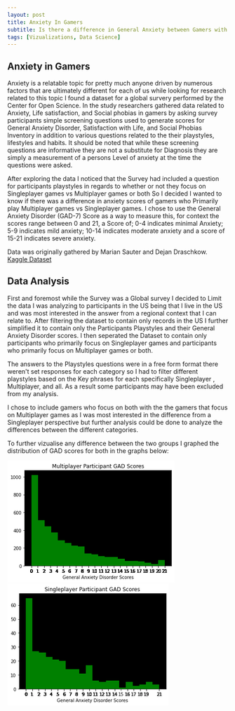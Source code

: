 ```yaml
---
layout: post
title: Anxiety In Gamers
subtitle: Is there a difference in General Anxiety between Gamers with different playstyles?
tags: [Vizualizations, Data Science]
---
```


## Anxiety in Gamers

Anxiety is a relatable topic for pretty much anyone driven by numerous factors that are ultimately different for each of us while looking for research related to this topic I found a dataset for a global survery performed by the Center for Open Science. In the study researchers gathered data related to Anxiety, Life satisfaction, and Social phobias in gamers by asking survey participants simple screening questions used to generate scores for General Anxiety Disorder, Satisfaction with Life, and Social Phobias Inventory in addition to various questions related to the their playstyles, lifestyles and habits. It should be noted that while these screening questions are informative they are not a substitute for Diagnosis they are simply a measurement of a persons Level of anxiety at the time the questions were asked.

After exploring the data I noticed that the Survey had included a question for participants playstyles in regards to whether or not they focus on Singleplayer games vs Multiplayer games or both So I decided I wanted to know if there was a difference in anxiety scores of gamers who Primarily play Multiplayer games vs Singleplayer games. I chose to use the General Anxiety Disorder (GAD-7) Score as a way to measure this, for context the scores range between 0 and 21, a Score of; 0-4 indicates minimal Anxiety; 5-9 indicates mild anxiety; 10-14 indicates moderate anxiety and a score of 15-21 indicates severe anxiety.

Data was originally gathered by Marian Sauter and Dejan Draschkow.
[Kaggle Dataset](https://www.kaggle.com/divyansh22/online-gaming-anxiety-data) 

## Data Analysis

First and foremost while the Survey was a Global survey I decided to Limit the data I was analyzing to participants in the US being that I live in the US and was most interested in the answer from a regional context that I can relate to. After filtering the dataset to contain only records in the US I further simplified it to contain only the Participants Playstyles and their General Anxiety Disorder scores. I then seperated the Dataset to contain only participants who primarily focus on Singleplayer games and participants who primarily focus on Multiplayer games or both. 

The answers to the Playstyles questions were in a free form format there weren't set responses for each category so I had to filter different playstyles based on the Key phrases for each specifically Singleplayer , Multiplayer, and all. As a result some participants may have been excluded from my analysis. 

> 
I chose to include gamers who focus on both with the the gamers that focus on Multiplayer games as I was most interested in the difference from a Singleplayer perspective but further analysis could be done to analyze the differences between the different categories.

To further vizualise any difference between the two groups I graphed the distribution of GAD scores for both in the graphs below:

![MP_GAD_Scores.png](/assets/img/OnlineGamingAnxiety/MP_GAD_Scores.png) ![SP_GAD_Scores.png](/assets/img/OnlineGamingAnxiety/SP_GAD_Scores.png)
